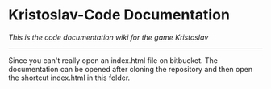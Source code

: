 # Kristoslav-Code Documentation

_This is the code documentation wiki for the game Kristoslav_ 

---
Since you can't really open an index.html file on bitbucket. The documentation can be opened after cloning the repository and then open the shortcut index.html in this folder.